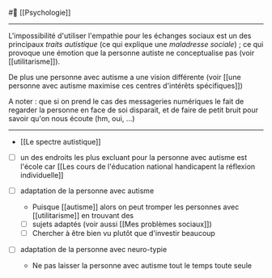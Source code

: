 #🌱 [[Psychologie]]

---
L'impossibilité d'utiliser l'empathie pour les échanges sociaux est un des principaux *traits autistique* (ce qui explique une *maladresse sociale*) ; ce qui provoque une émotion que la personne autiste ne conceptualise pas (voir [[utilitarisme]]).

De plus une personne avec autisme a une vision différente (voir [[une personne avec autisme maximise ces centres d'intérêts spécifiques]])

A noter : que si on prend le cas des messageries numériques le fait de regarder la personne en face de soi disparait, et de faire de petit bruit pour savoir qu'on nous écoute (hm, oui, ...)

___
- [[Le spectre autistique]]

- [ ] un des endroits les plus excluant pour la personne avec autisme est l'école car [[Les cours de l'éducation national handicapent la réflexion individuelle]]

- [ ] adaptation de la personne avec autisme
	- Puisque [[autisme]] alors on peut tromper les personnes avec [[utilitarisme]] en trouvant des 
	- [ ] sujets adaptés (voir aussi [[Mes problèmes sociaux]])
	- [ ] Chercher à être bien vu plutôt que d'investir beaucoup

- [ ] adaptation de la personne avec neuro-typie
	- Ne pas laisser la personne avec autisme tout le temps toute seule
